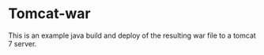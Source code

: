 # Tomcat-war

This is an example java build and deploy of the resulting
war file to a tomcat 7 server.

